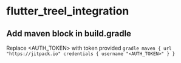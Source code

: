 # flutter_treel_integration

## Add maven block in build.gradle
Replace <AUTH_TOKEN> with token provided
`` gradle
    maven {
            url "https://jitpack.io"
            credentials { username "<AUTH_TOKEN>" }
            }
``

